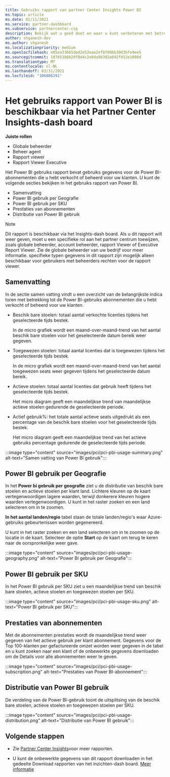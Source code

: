 ```yaml
---
title: Gebruiks rapport van partner Center Insights Power BI
ms.topic: article
ms.date: 01/11/2021
ms.service: partner-dashboard
ms.subservice: partnercenter-csp
description: Bekijk wat u goed doet en waar u kunt verbeteren met betrekking tot het gebruik van Power BI-abonnementen die u verkoopt of beheert voor uw klanten.
author: shganesh-dev
ms.author: shganesh
ms.localizationpriority: medium
ms.openlocfilehash: e05ea33665ded2e52eae2ef8f096b30d3bfe9ee5
ms.sourcegitcommit: 10765386b2df0d4c2e8da9b302a692f452e1090d
ms.translationtype: MT
ms.contentlocale: nl-NL
ms.lasthandoff: 03/31/2021
ms.locfileid: "106086291"
---
```

# <a name="power-bi-usage-report-available-from-the-partner-center-insights-dashboard"></a>Het gebruiks rapport van Power BI is beschikbaar via het Partner Center Insights-dash board

**Juiste rollen**

- Globale beheerder
- Beheer agent
- Rapport viewer
- Rapport Viewer Executive

Het Power BI gebruiks rapport bevat gebruiks gegevens voor de Power BI-abonnementen die u hebt verkocht of beheerd voor uw klanten. U kunt de volgende secties bekijken in het gebruiks rapport van Power BI.

- Samenvatting
- Power BI gebruik per Geografie
- Power BI gebruik per SKU
- Prestaties van abonnementen
- Distributie van Power BI gebruik

 > [!NOTE]
 > Dit rapport is beschikbaar via het Insights-dash board. Als u dit rapport wilt weer geven, moet u een specifieke rol aan het partner centrum toewijzen, zoals globale beheerder, account beheerder, rapport Viewer of Executive Report Viewer. Zie de globale beheerder van uw bedrijf voor meer informatie. specifieke typen gegevens in dit rapport zijn mogelijk alleen beschikbaar voor gebruikers met beheerders rechten voor de rapport viewer.

## <a name="summary"></a>Samenvatting

In de sectie samen vatting vindt u een overzicht van de belangrijkste indica toren met betrekking tot de Power BI-gebruiks abonnementen die u hebt verkocht of beheerd voor uw klanten. 

- Beschik bare stoelen: totaal aantal verkochte licenties tijdens het geselecteerde tijds bestek.

   In de micro grafiek wordt een maand-over-maand-trend van het aantal beschik bare stoelen voor het geselecteerde datum bereik weer gegeven.

- Toegewezen stoelen: totaal aantal licenties dat is toegewezen tijdens het geselecteerde tijds bestek.

   In de micro grafiek wordt een maand-over-maand-trend van het aantal toegewezen seats weer gegeven tijdens het geselecteerde datum bereik.

- Actieve stoelen: totaal aantal licenties dat gebruik heeft tijdens het geselecteerde tijds bestek. 

   Het micro diagram geeft een maandelijkse trend van maandelijkse actieve stoelen gedurende de geselecteerde periode.

- Actief gebruik%: het totale aantal actieve seats uitgedrukt als een percentage van de beschik bare stoelen voor het geselecteerde tijds bestek. 

   Het micro diagram geeft een maandelijkse trend van het actieve gebruiks percentage gedurende de geselecteerde tijds periode.

:::image type="content" source="images/pci/pci-pbi-usage-summary.png" alt-text="Samen vatting van Power BI gebruik":::

## <a name="power-bi-usage-by-geography"></a>Power BI gebruik per Geografie

In het **Power bi gebruik per geografie** ziet u de distributie van beschik bare stoelen en actieve stoelen per klant land. Lichtere kleuren op de kaart vertegenwoordigen lagere waarden, terwijl donkerere kleuren hogere waarden vertegenwoordigen. U kunt in het raster zoeken en een land selecteren om in te zoomen.

**In het aantal landen/regio** tabel staan de totale landen/regio's waar Azure-gebruiks gebeurtenissen worden gegenereerd.

U kunt in het raster zoeken en een land selecteren om in te zoomen op de locatie in de kaart. Selecteer de optie **Start** op de kaart om terug te keren naar de oorspronkelijke weer gave.

:::image type="content" source="images/pci/pci-pbi-usage-geography.png" alt-text="Power BI gebruik per Geografie":::

## <a name="power-bi-usage-by-sku"></a>Power BI gebruik per SKU

In het Power BI gebruik per SKU ziet u een maandelijkse trend van beschik bare stoelen, actieve stoelen en toegewezen stoelen per SKU.

:::image type="content" source="images/pci/pci-pbi-usage-sku.png" alt-text="Power BI gebruik per SKU":::

## <a name="subscriptions-performance"></a>Prestaties van abonnementen

Met de abonnementen prestaties wordt de maandelijkse trend weer gegeven van het actieve gebruik per klant abonnement. Gegevens voor de Top 100-klanten per gefactureerde omzet worden weer gegeven in de tabel en u kunt zoeken naar een klant of de onbewerkte gegevens downloaden om de Details voor alle abonnementen weer te geven.

:::image type="content" source="images/pci/pci-pbi-usage-subscription.png" alt-text="Prestaties van Power BI-abonnement":::

## <a name="power-bi-usage-distribution"></a>Distributie van Power BI gebruik

De verdeling van de Power BI-gebruik toont de uitsplitsing van de beschik bare stoelen, actieve stoelen en toegewezen stoelen per SKU.

:::image type="content" source="images/pci/pci-pbi-usage-distribution.png" alt-text="Distributie van Power BI gebruik":::

## <a name="next-steps"></a>Volgende stappen

- Zie [Partner Center Insights](partner-center-insights.md)voor meer rapporten.

- U kunt de onbewerkte gegevens van dit rapport downloaden in het gedeelte Download rapporten van het inzichten-dash board. [Meer informatie](pci-download-reports.md) 
